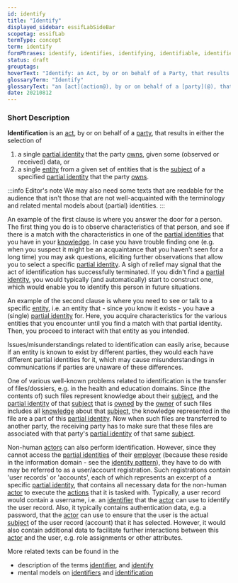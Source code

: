```yaml
---
id: identify
title: "Identify"
displayed_sidebar: essifLabSideBar
scopetag: essifLab
termType: concept
term: identify
formPhrases: identify, identifies, identifying, identifiable, identified, identification
status: draft
grouptags:
hoverText: "Identify: an Act, by or on behalf of a Party, that results in the selection of either (a) a single Partial identity that the party Owns, given some (observed or received) data, or (b) a single Entity from a given set of entities that is the Subject of a specified Partial identity that the party Owns."
glossaryTerm: "Identify"
glossaryText: "an [act](action@), by or on behalf of a [party](@), that results in the selection of either\n- a single [partial identity](@) that the party [owns](@), given some (observed or received) data, or\n- a single [entity](@) from a given set of entities that is the [subject](@) of a specified [partial identity](@) that the party [owns](@)."
date: 20210812
---
```


### Short Description

**Identification** is an [act](action@), by or on behalf of a [party](@), that results in either the selection of
1. a single [partial identity](@) that the party [owns](@), given some (observed or received) data, or
2. a single [entity](@) from a given set of entities that is the [subject](@) of a specified [partial identity](@) that the party [owns](@).

:::info Editor's note
We may also need some texts that are readable for the audience that isn't those that are not well-acquainted with the terminology and related mental models about (partial) identities.
:::

An example of the first clause is where you answer the door for a person. The first thing you do is to observe characteristics of that person, and see if there is a match with the characteristics in one of the [partial identities](partial-identity@) that you have in your [knowledge](@). In case you have trouble finding one (e.g. when you suspect it might be an acquaintance that you haven't seen for a long time) you may ask questions, eliciting further observations that allow you to select a specific [partial identity](@). A sigh of relief may signal that the act of identification has successfully terminated. If you didn't find a [partial identity](@), you would typically (and automatically) start to construct one, which would enable you to identify this person in future situations.

An example of the second clause is where you need to see or talk to a specific [entity](@), i.e. an entity that - since you know it exists - you have a (single) [partial identity](@) for. Here, you acquire characteristics for the various entities that you encounter until you find a match with that partial identity. Then, you proceed to interact with that entity as you intended.

Issues/misunderstandings related to identification can easily arise, because if an entity is known to exist by different parties, they would each have different partial identities for it, which may cause misunderstandings in communications if parties are unaware of these differences.

One of various well-known problems related to identification is the transfer of files/dossiers, e.g. in the health and education domains. Since (the contents of) such files represent knowledge about their [subject](@), and the [partial identity](@) of that [subject](@) that is [owned](@) by the [owner](@) of such files includes all [knowledge](@) about that [subject](@), the knowledge represented in the file are a part of this [partial identity](@). Now when such files are transferred to another party, the receiving party has to make sure that these files are associated with that party's [partial identity](@) of that same [subject](@).

Non-human [actors](@) can also perform identification. However, since they cannot access the [partial identities](partial-identity@) of their [employer](@) (because these reside in the information domain - see the [identity pattern](identity@)), they have to do with may be referred to as a user/account registration. Such registrations contain 'user records' or 'accounts', each of which represents an excerpt of a specific [partial identity](@), that contains all necessary data for the non-human [actor](@) to execute the [actions](@) that it is tasked with. Typically, a user record would contain a username, i.e. an [identifier](@) that the [actor](@) can use to identify the user record. Also, it typically contains authentication data, e.g. a password, that the [actor](@) can use to ensure that the user is the actual [subject](@) of the user record (account) that it has selected. However, it would also contain additional data to facilitate further interactions between this [actor](@) and the user, e.g. role assignments or other attributes.

More related texts can be found in the
- description of the terms [identifier](@), and [identify](@)
- mental models on [identifiers](pattern-identifier@) and [identification](pattern-identification@)
